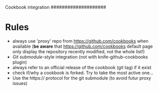 Cookbook integration
####################

Rules
=====

 * always use 'proxy' repo from https://github.com/cookbooks when available (**be aware** that https://github.com/cookbooks default page only display the repository recently modified, not the whole list!)
 * *Git submodule*-style integration (not with knife-github-cookbooks plugin)
 * always refer to an official release of the cookbook (git tag) if it exist
 * check if/why a cookbook is forked. Try to take the most active one...
 * Use the https:// protocol for the git submodule (to avoid futur proxy issues)
